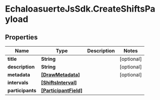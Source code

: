 # EchaloasuerteJsSdk.CreateShiftsPayload

## Properties

Name | Type | Description | Notes
------------ | ------------- | ------------- | -------------
**title** | **String** |  | [optional] 
**description** | **String** |  | [optional] 
**metadata** | [**[DrawMetadata]**](DrawMetadata.md) |  | [optional] 
**intervals** | [**[ShiftsInterval]**](ShiftsInterval.md) |  | 
**participants** | [**[ParticipantField]**](ParticipantField.md) |  | 


